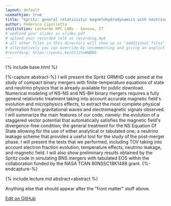 ```yaml
---
layout: default
usemathjax: true
title: "Spritz: general relativistic magnetohydrodynamics with neutrinos"
author: Federico Cipolletta
institution: Leonardo HPC LABs - Genova, IT
# updload your slides as slides.pdf
# upload your recorded talk as recording.mp4
# all other files in this directory will show up as "additional files"
# alternatively you can override by uncommenting and giving an explict URL:
#recording: https://youtu.be/GYJzhxWWBB8
---
```

{% include base.html %}

{%-capture abstract-%}
I will present the Spritz GRMHD code aimed at the study of compact binary mergers with finite-temperature equations of state and neutrino physics that is already available for public download. Numerical modeling of NS-NS and NS-BH binary mergers requires a fully general relativistic treatment taking into account accurate magnetic field's evolution and microphysics effects, to extract the most complete physical information from gravitational waves and electromagnetic signals observed. I will summarize the main features of our code, namely: the evolution of a staggered vector potential that automatically satisfies the magnetic field's divergence-free condition; the general treatment for the NS Equation Of State allowing for the use of either analytical or tabulated one; a neutrino leakage scheme that provides a useful tool for the study of the post-merger phase. I will present the tests that we performed, including TOV taking into account electron fraction evolution, temperature effects, neutrino leakage, and magnetic field. I will also show preliminary results obtained by the Spritz code in simulating BNS mergers with tabulated EOS within the collaboration funded by the NASA TCAN 80NSSC18K1488 grant.
{%-endcapture-%}

<div class="col-xs-12" markdown="1">
{% include lecture.md abstract=abstract %}

Anything else that should appear after the "front matter" stuff above.

[Edit on GitHub](https://github.com/EinsteinToolkit/et2021uiuc/edit/master/{{page.path}})
</div>
